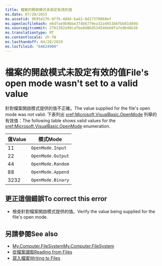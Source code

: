 ```yaml
---
title: 檔案的開啟模式未設定有效的值
ms.date: 07/20/2015
ms.assetid: 969541f6-9ff6-4804-ba61-0d17370060ef
ms.openlocfilehash: e6dfae9b9bbe374b6779ea32a4653b6fbb81d89d
ms.sourcegitcommit: 2701302a99cafbe0d86d53d540eb0fa7e9b46b36
ms.translationtype: MT
ms.contentlocale: zh-TW
ms.lasthandoff: 04/28/2019
ms.locfileid: "64624900"
---
```

# <a name="files-open-mode-wasnt-set-to-a-valid-value"></a><span data-ttu-id="095d3-102">檔案的開啟模式未設定有效的值</span><span class="sxs-lookup"><span data-stu-id="095d3-102">File's open mode wasn't set to a valid value</span></span>
<span data-ttu-id="095d3-103">針對檔案開啟模式提供的值不正確。</span><span class="sxs-lookup"><span data-stu-id="095d3-103">The value supplied for the file's open mode was not valid.</span></span> <span data-ttu-id="095d3-104">下表列出 <xref:Microsoft.VisualBasic.OpenMode> 列舉的有效值：</span><span class="sxs-lookup"><span data-stu-id="095d3-104">The following table shows valid values for the <xref:Microsoft.VisualBasic.OpenMode> enumeration.</span></span>  
  
|<span data-ttu-id="095d3-105">值</span><span class="sxs-lookup"><span data-stu-id="095d3-105">Value</span></span>|<span data-ttu-id="095d3-106">模式</span><span class="sxs-lookup"><span data-stu-id="095d3-106">Mode</span></span>|  
|-----------|----------|  
|<span data-ttu-id="095d3-107">1</span><span class="sxs-lookup"><span data-stu-id="095d3-107">1</span></span>|`OpenMode.Input`|  
|<span data-ttu-id="095d3-108">2</span><span class="sxs-lookup"><span data-stu-id="095d3-108">2</span></span>|`OpenMode.Output`|  
|<span data-ttu-id="095d3-109">4</span><span class="sxs-lookup"><span data-stu-id="095d3-109">4</span></span>|`OpenMode.Random`|  
|<span data-ttu-id="095d3-110">8</span><span class="sxs-lookup"><span data-stu-id="095d3-110">8</span></span>|`OpenMode.Append`|  
|<span data-ttu-id="095d3-111">32</span><span class="sxs-lookup"><span data-stu-id="095d3-111">32</span></span>|`OpenMode.Binary`|  
  
## <a name="to-correct-this-error"></a><span data-ttu-id="095d3-112">更正這個錯誤</span><span class="sxs-lookup"><span data-stu-id="095d3-112">To correct this error</span></span>  
  
- <span data-ttu-id="095d3-113">檢查針對檔案開啟模式提供的值。</span><span class="sxs-lookup"><span data-stu-id="095d3-113">Verify the value being supplied for the file's open mode.</span></span>  
  
## <a name="see-also"></a><span data-ttu-id="095d3-114">另請參閱</span><span class="sxs-lookup"><span data-stu-id="095d3-114">See also</span></span>

- [<span data-ttu-id="095d3-115">My.Computer.FileSystem</span><span class="sxs-lookup"><span data-stu-id="095d3-115">My.Computer.FileSystem</span></span>](xref:Microsoft.VisualBasic.FileIO.FileSystem)
- [<span data-ttu-id="095d3-116">從檔案讀取</span><span class="sxs-lookup"><span data-stu-id="095d3-116">Reading from Files</span></span>](../../visual-basic/developing-apps/programming/drives-directories-files/reading-from-files.md)
- [<span data-ttu-id="095d3-117">寫入檔案</span><span class="sxs-lookup"><span data-stu-id="095d3-117">Writing to Files</span></span>](../../visual-basic/developing-apps/programming/drives-directories-files/writing-to-files.md)
